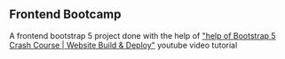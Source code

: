 ## Frontend Bootcamp

A frontend bootstrap 5 project done with the help of ["help of Bootstrap 5 Crash Course | Website Build & Deploy"](https://www.youtube.com/watch?v=4sosXZsdy-s) youtube video tutorial
